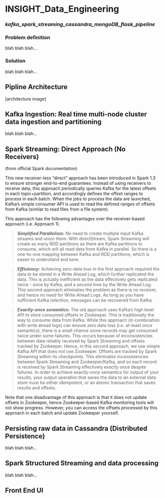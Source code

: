 # INSIGHT_Data_Engineering  

### _kafka_spark_streaming_cassandra_mongoDB_flask_pipeline_

### Problem definition  

blah blah blah...  

### Solution  

blah blah blah...  

## Pipline Architecture  

[architecture image]  

## Kafka Ingestion: Real time multi-node cluster data ingestion and partitioning   

blah blah blah...  

## Spark Streaming: Direct Approach (No Receivers)  

(from official Spark documentation)  

This new receiver-less “direct” approach has been introduced in Spark 1.3 to ensure stronger end-to-end guarantees. Instead of using receivers to receive data, this approach periodically queries Kafka for the latest offsets in each topic+partition, and accordingly defines the offset ranges to process in each batch. When the jobs to process the data are launched, Kafka’s simple consumer API is used to read the defined ranges of offsets from Kafka (similar to read files from a file system).  

This approach has the following advantages over the receiver-based approach (i.e. Approach 1).  

> **_Simplified Parallelism:_** No need to create multiple input Kafka streams and union them. With directStream, Spark Streaming will create as many RDD partitions as there are Kafka partitions to consume, which will all read data from Kafka in parallel. So there is a one-to-one mapping between Kafka and RDD partitions, which is easier to understand and tune.  

> **_Efficiency:_** Achieving zero-data loss in the first approach required the data to be stored in a Write Ahead Log, which further replicated the data. This is actually inefficient as the data effectively gets replicated twice - once by Kafka, and a second time by the Write Ahead Log. This second approach eliminates the problem as there is no receiver, and hence no need for Write Ahead Logs. As long as you have sufficient Kafka retention, messages can be recovered from Kafka.  

> **_Exactly-once semantics:_** The old approach uses Kafka’s high level API to store consumed offsets in Zookeeper. This is traditionally the way to consume data from Kafka. While this approach (in combination with write ahead logs) can ensure zero data loss (i.e. at-least once semantics), there is a small chance some records may get consumed twice under some failures. This occurs because of inconsistencies between data reliably received by Spark Streaming and offsets tracked by Zookeeper. Hence, in this second approach, we use simple Kafka API that does not use Zookeeper. Offsets are tracked by Spark Streaming within its checkpoints. This eliminates inconsistencies between Spark Streaming and Zookeeper/Kafka, and so each record is received by Spark Streaming effectively exactly once despite failures. In order to achieve exactly-once semantics for output of your results, your output operation that saves the data to an external data store must be either idempotent, or an atomic transaction that saves results and offsets.  

Note that one disadvantage of this approach is that it does not update offsets in Zookeeper, hence Zookeeper-based Kafka monitoring tools will not show progress. However, you can access the offsets processed by this approach in each batch and update Zookeeper yourself.  

## Persisting raw data in Cassandra (Distributed Persistence)  

blah blah blah...  

## Spark Structured Streaming and data processing  

blah blah blah...  

## Front End UI 













